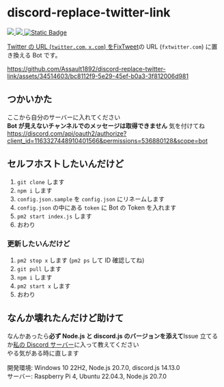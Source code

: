 # discord-replace-twitter-link

<p>
<a href="https://discord.com/api/oauth2/authorize?client_id=1163327448910401566&permissions=536880128&scope=bot"><img src="https://img.shields.io/badge/add%20your%20server-darkgreen?style=for-the-badge&logo=discord&logoColor=white">
<a href="https://discord.gg/XprScgmYna"><img src="https://img.shields.io/badge/join%20support%20server-blue?style=for-the-badge&logo=discord&logoColor=white">
<a href="https://discord.js.org"><img alt="Static Badge" src="https://img.shields.io/badge/discord.js-gray?style=for-the-badge&logo=node.js">
</p>

Twitter の URL (`twitter.com`, `x.com`) を[FixTweet](https://github.com/FixTweet/FixTweet)の URL (`fxtwitter.com`) に置き換える Bot です。

https://github.com/Assault1892/discord-replace-twitter-link/assets/34514603/bc8112f9-5e29-45ef-b0a3-3f812006d981

## つかいかた

ここから自分のサーバーに入れてください  
**Bot が見えないチャンネルでのメッセージは取得できません** 気を付けてね  
https://discord.com/api/oauth2/authorize?client_id=1163327448910401566&permissions=536880128&scope=bot

## セルフホストしたいんだけど

1. `git clone` します
2. `npm i` します
3. `config.json.sample` を `config.json` にリネームします
4. `config.json` の中にある `token` に Bot の Token を入れます
5. `pm2 start index.js` します
6. おわり

### 更新したいんだけど

1. `pm2 stop x` します (`pm2 ps` して ID 確認してね)
2. `git pull` します
3. `npm i` します
4. `pm2 start x` します
5. おわり

## なんか壊れたんだけど助けて

なんかあったら**必ず Node.js と discord.js のバージョンを添えて**Issue 立てるか[私の Discord サーバー](https://discord.gg/XprScgmYna)に入って教えてください  
やる気がある時に直します

開発環境: Windows 10 22H2, Node.js 20.7.0, discord.js 14.13.0  
サーバー: Raspberry Pi 4, Ubuntu 22.04.3, Node.js 20.7.0
